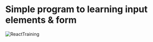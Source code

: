 # Simple program to learning input elements & form
![ReactTraining](https://github.com/AnssiIlari/Learning-Web-Development/assets/127083657/dcabdd4f-123b-4bab-9007-5b788e46428d)
